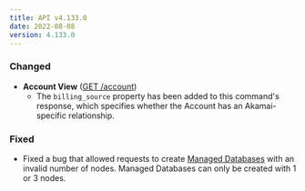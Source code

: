 ```yaml
---
title: API v4.133.0
date: 2022-08-08
version: 4.133.0
---
```


### Changed

- **Account View** ([GET /account](/docs/api/account/#account-view))
    - The `billing_source` property has been added to this command's response, which specifies whether the Account has an Akamai-specific relationship.

### Fixed

- Fixed a bug that allowed requests to create [Managed Databases](/docs/api/databases/) with an invalid number of nodes. Managed Databases can only be created with 1 or 3 nodes.